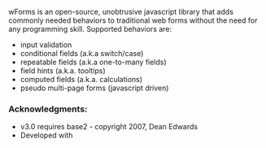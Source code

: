 wForms is an open-source, unobtrusive javascript library that adds commonly needed behaviors to traditional web forms without the need for any programming skill. Supported behaviors are:

  * input validation
  * conditional fields (a.k.a switch/case)
  * repeatable fields (a.k.a one-to-many fields)
  * field hints (a.k.a. tooltips)
  * computed fields (a.k.a. calculations)
  * pseudo multi-page forms (javascript driven)



### Acknowledgments: ###

  * v3.0 requires base2 - copyright 2007, Dean Edwards
  * Developed with <a href='http://www.jetbrains.com/idea/'><img src='http://www.jetbrains.com/idea/opensource/img/all/banners/idea234x60_white.gif' align='top' width='81' height='16' /> </a>